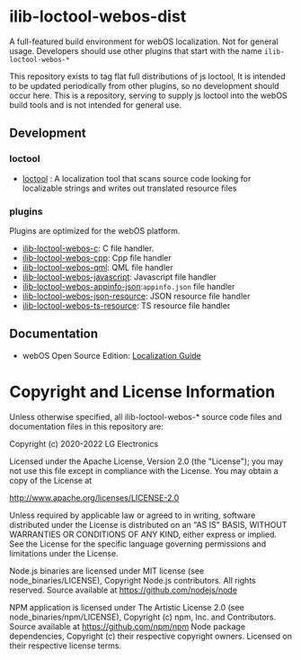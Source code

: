 # ilib-loctool-webos-dist
A full-featured build environment for webOS localization.
Not for general usage. Developers should use other plugins that start with the name  `ilib-loctool-webos-*`

This repository exists to tag flat full distributions of js loctool, It is intended to be updated periodically from other plugins, so no development should occur here. This is a repository, serving to supply js loctool into the webOS build tools and is not intended for general use.

## Development
### loctool
* [loctool](https://github.com/iLib-js/loctool) : A localization tool that scans source code looking for localizable strings and writes out translated resource files
### plugins
Plugins are optimized for the webOS platform.
* [ilib-loctool-webos-c](https://github.com/iLib-js/ilib-loctool-webos-c): C file handler.
* [ilib-loctool-webos-cpp](https://github.com/iLib-js/ilib-loctool-webos-cpp): Cpp file handler
* [ilib-loctool-webos-qml](https://github.com/iLib-js/ilib-loctool-webos-qml): QML file handler
* [ilib-loctool-webos-javascript](https://github.com/iLib-js/ilib-loctool-webos-javascript): Javascript file handler
* [ilib-loctool-webos-appinfo-json](https://github.com/iLib-js/ilib-loctool-webos-appinfo-json):`appinfo.json` file handler
* [ilib-loctool-webos-json-resource](https://github.com/iLib-js/ilib-loctool-webos-json-resource): JSON resource file handler
* [ilib-loctool-webos-ts-resource](https://github.com/iLib-js/ilib-loctool-webos-ts-resource): TS resource file handler

## Documentation
* webOS Open Source Edition: [Localization Guide](https://www.webosose.org/docs/guides/development/localization/localization-guide/)

# Copyright and License Information
Unless otherwise specified, all ilib-loctool-webos-* source code files and documentation files in this repository are:

Copyright (c) 2020-2022 LG Electronics

Licensed under the Apache License, Version 2.0 (the "License"); you may not use this file except in compliance with the License. You may obtain a copy of the License at

http://www.apache.org/licenses/LICENSE-2.0

Unless required by applicable law or agreed to in writing, software distributed under the License is distributed on an "AS IS" BASIS, WITHOUT WARRANTIES OR CONDITIONS OF ANY KIND, either express or implied. See the License for the specific language governing permissions and limitations under the License.


Node.js binaries are licensed under MIT license (see node_binaries/LICENSE), Copyright Node.js contributors. All rights reserved. Source available at https://github.com/nodejs/node

NPM application is licensed under The Artistic License 2.0 (see node_binaries/npm/LICENSE), Copyright (c) npm, Inc. and Contributors. Source available at https://github.com/npm/npm Node package dependencies, Copyright (c) their respective copyright owners. Licensed on their respective license terms.
